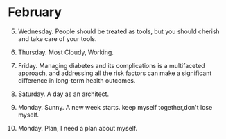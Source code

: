 # February

5. Wednesday. People should be treated as tools, but you should cherish and take care of your tools.

6. Thursday. Most Cloudy, Working.

7. Friday.  Managing diabetes and its complications is a multifaceted approach, and addressing all the risk factors can make a significant difference in long-term health outcomes.

8. Saturday. A day as an architect.

17. Monday. Sunny. A new week starts. keep myself together,don't lose myself.

24. Monday. Plan, I need a plan about myself.